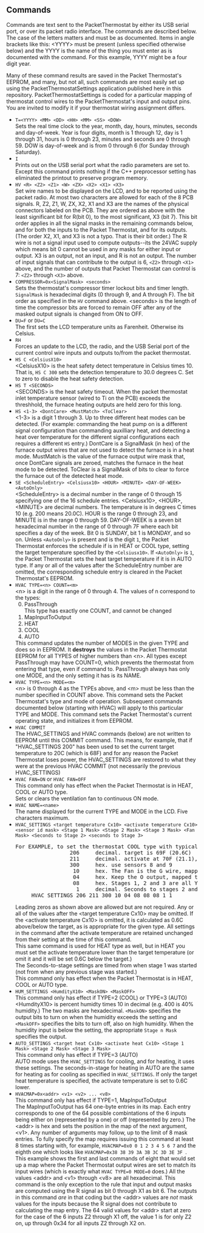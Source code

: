 <h2>Commands</h2>

<p>Commands are text sent to the PacketThermostat
by either its USB serial port, or over its packet
radio interface. The commands are described below. The case of the
letters matters and must be as documented. Items in angle brackets like this: &lt;YYYY&gt;
must be present (unless specified otherwise below) and the YYYY is the name of the thing you must enter as is documented
with the command. For this example, YYYY might be a four digit year.</p> 

<p>Many of these command results are saved in the Packet Thermostat's
EEPROM, and many, but not all, such commands are most easily set up 
using the PacketThermostatSettings application published here in this 
repository. PacketThermostatSettings is coded for a particular mapping
of thermostat control wires to the PacketThermostat's input and output pins. 
 You are invited to modify it if your thermostat wiring assignment
 differs.
</p>

<ul>
<li><code>T=&lt;YYYY&gt; &lt;MM&gt; &lt;DD&gt; &lt;HH&gt; &lt;MM&gt; &lt;SS&gt; &lt;DOW&gt;</code><br/>
Sets the real time clock to the year, month, day, hours,
minutes, seconds and day-of-week. Year is four digits, month is 1 through 12,
day is 1 through 31, hours is 0 through 23, minutes and seconds are
0 through 59. DOW is day-of-week and is from 0 through 6 (for
Sunday through Saturday).</li>
<li><code>I</code><br/>
Prints out on the USB serial port what the radio parameters
are set to. Except this command prints nothing if 
the C++ preprocessor setting has eliminated the printout
to preserve program memory.</li>
<li><code>HV &lt;R&gt; &lt;Z2&gt; &lt;Z1&gt; &lt;W&gt; &lt;ZX&gt; &lt;X2&gt; &lt;X1&gt; &lt;X3&gt;</code><br/>
Set wire names to be displayed on the LCD, and
to be reported using the packet radio. At most two characters
are allowed for each of the 8 PCB signals. R, Z2, Z1, W, ZX, X2, X1 and X3
are the names of the physical connectors labeled on the PCB.  They are ordered 
 as above
with the least significant bit for R(bit 0), to the most significant, X3 (bit 
7). This bit order applies in all the signal masks in the remaining
commands below, and for both the inputs to the Packet Thermostat, 
and for its outputs. (The order X2, X1, and X3 is not a typo. That
 is their bit order.) The R wire is not a
signal input used to compute outputs--its the 24VAC supply which means
bit 0 cannot be used in any masks for either input or output. X3 is an
 output, not an input, and R is not an output. The number of input
 signals that can contribute to the output is 6, <code>&lt;Z2&gt;</code>
 through <code>&lt;X1&gt;</code> above, and the number of outputs
 that Packet Thermostat can control is 7: <code>&lt;Z2&gt;</code>
 through <code>&lt;X3&gt;</code> above.
</li>
<li><code>COMPRESSOR=0x&lt;SignalMask&gt; &lt;seconds&gt;</code><br/>
Sets the thermostat's compressor timer lockout bits and timer length.
<code>SignalMask</code> is hexadecimal digits (0 through 9, and A through F). The bit
order as specified in the <code>HV</code> command above. &lt;seconds&gt; is
the length of time the compressor bits are forced to remain
OFF after any of the masked output signals is changed from ON to OFF.</li>
<li><code>DU=F</code> or <code>DU=C</code><br/>
The first sets the LCD temperature units as Farenheit. Otherwise
its Celsius.</li>
<li><code>RH</code><br/>
Forces an update to the LCD, the radio, and
the USB Serial port of the current control wire
inputs and outputs to/from the packet thermostat.</li>
<li><code>HS C &lt;CelsiusX10&gt;</code><br/>
&lt;CelsiusX10&gt; is the heat safety detect
temperature in Celsius times 10. That is, 
<code>HS C 300</code> sets the detection temperature
to 30.0 degrees C. Set to zero to disable
the heat safety detection.</li>
<li><code>HS T &lt;SECONDS&gt;</code><br/>
&lt;SECONDS&gt; is the heat safety timeout. When
the packet thermostat inlet  temperature sensor (wired to Ti on the PCB) exceeds
the threshhold, the furnace heating outputs are held zero
for this long.</li>
<li><code>HS &lt;1-3&gt; &lt;DontCare&gt; &lt;MustMatch&gt; &lt;ToClear&gt;</code><br/>
&lt;1-3&gt; is a digit 1 through 3. Up to three different heat modes can be
detected. (For example: commanding the heat pump on is a different signal configuration
than commanding auxilliary heat, and detecting a heat over temperature for
 the different signal configurations each requires a different <code>HS</code> entry.)
DontCare is a SignalMask (in hex) of the furnace output wires that are not used to detect
the furnace is in a heat mode. MustMatch is the value of the furnace output wire
mask that, once DontCare signals are zeroed, matches the furnace in the heat mode
to be detected.
ToClear is a SignalMask of bits to clear to force the furnace out of the
detected heat mode. </li>
<li><code>SE &lt;ScheduleEntry&gt; &lt;Celsiusx10&gt; &lt;HOUR&gt; &lt;MINUTE&gt; &lt;DAY-OF-WEEK&gt; &lt;AutoOnly&gt;</code><br/>
&lt;ScheduleEntry&gt; is a decimal number in the range of 0 through 15 specifying one of the 16
schedule entries. &lt;Celsiusx10&gt;, &lt;HOUR&gt;, &lt;MINUTE&gt; are decimal numbers.
The temperature is in degrees C times 10 (e.g. 200 means 20.0C). HOUR is the range 0 through 23,
and MINUTE is in the range 0 through 59. DAY-OF-WEEK is a seven bit hexadecimal number in the range of 0 through
7F where each bit specifies a day of the week. Bit 0 is SUNDAY, bit 1 is MONDAY, and so on.
 Unless <code>&lt;AutoOnly&gt;</code> is present and
is the digit <code>1</code>, the Packet Thermostat enforces the schedule
 if is in HEAT or COOL type, setting the target temperature specified by the <code>&lt;Celsiusx10&gt;</code>. 
 If <code>&lt;AutoOnly&gt;</code> is 
 <code>1</code>, the Packet Thermostat sets the heat target temperature if it is in AUTO type.
 If any or all of the values after the ScheduleEntry number are omitted, the corresponding schedule
entry is cleared in the Packet Thermostat's EEPROM.
 </li>
<li><code>HVAC TYPE=&lt;n&gt; COUNT=&lt;m&gt;</code><br/>
&lt;n&gt; is a digit in the range of 0 through 4. The values of n correspond to the types:
<ol type='1' start='0' >
<li>PassThrough<br/> This type has exactly one COUNT, and cannot be changed</li>
<li>MapInputToOutput</li>
<li>HEAT</li>
<li>COOL</li>
<li>AUTO</li>
</ol>
 This command updates the number of MODES in the given TYPE and does so in EEPROM. It <b>destroys</b> the values in
 the Packet Thermostat EEPROM for all TYPES of higher numbers than &lt;n&gt;. All types except PassThrough
may have COUNT=0, which prevents the thermostat from entering that type, even if command to. PassThrough
always has only one MODE, and the only setting it has is its NAME.
</li>
 <li><code>HVAC TYPE=&lt;n&gt; MODE=&lt;m&gt;</code><br/>
 &lt;n&gt; is 0 through 4 as the TYPEs above, and &lt;m&gt; must be less than the number
 specified in COUNT above. This command sets the Packet Thermostat's type and mode of operation. Subsequent
 commands documented below (starting with HVAC) will apply to this particular TYPE and MODE. This
command sets the Packet Thermostat's current operating state, and initializes it from EEPROM.</li>
 <li><code>HVAC COMMIT</code><br/>
 The HVAC_SETTINGS and HVAC commands (below) are not written to EEPROM until this COMMIT command. This means, for example, that
 if "HVAC_SETTINGS 200" has been used to set the current target temperature to 20C (which is 68F) and for
 any reason the Packet Thermostat loses power, the HVAC_SETTINGS are restored to what they were at 
 the previous HVAC COMMIT (not necessarily the previous HVAC_SETTINGS)</li>
<li><code>HVAC FAN=ON</code> or <code>HVAC FAN=OFF</code><br/>
 This command only has effect when the Packet Thermostat is in HEAT, COOL or AUTO type.<br/>
Sets or clears the ventilation fan to continuous ON mode.</li>
<li><code>HVAC NAME=&lt;name&gt;</code>
<br/>The name displayed for the current TYPE and MODE in the LCD. Five characters maximum.</li>
<li><code>HVAC_SETTINGS &lt;target temperature Cx10&gt; &lt;activate temperature Cx10&gt; &lt;sensor id mask&gt; &lt;Stage 1 Mask&gt; &lt;Stage 2 Mask&gt; &lt;Stage 3 Mask&gt; &lt;Fan Mask&gt; &lt;Seconds to Stage 2&gt; &lt;seconds to Stage 3&gt;</code><pre>
For EXAMPLE, to set the thermostat COOL type with typical mapping of PCB to thermostat wires:
                 206     decimal. target is 69F (20.6C)  
                 211     decimal. activate at 70F (21.1), 
                 300     hex. use sensors 8 and 9
                  10     hex. The Fan is the G wire, mapped to Z1
                  04     hex. Keep the O output, mapped to X1, always ON
                  08     hex. Stages 1, 2 and 3 are all Y output, mapped to X2
                   1     decimal. Seconds to stages 2 and 3 are unimportant, 1 second each
     HVAC_SETTINGS 206 211 300 10 04 08 08 08 1 1
</pre> Leading zeros as shown above are allowed but are not required.
 Any or all of the values after the &lt;target temperature Cx10&gt; may be omitted. If the 
&lt;activate temperature Cx10&gt; is omitted, it is calculated as 0.6C above/below the target,
as is appropriate for the given type. All settings in the command after the activate temperature are
retained unchanged from their setting at the time of this command. <br/>
This same command is used for HEAT type as well, but in HEAT you must set the activate temperature
lower than the target temperature (or omit it and it will be set 0.6C below the target.)<br/>
The Seconds-to-stage settings are timed from when stage 1 was started (not from
when any previous stage was started.)<br/>
 This command only has effect when the Packet Thermostat is in HEAT, COOL or AUTO type.</li>
<li><code>HUM_SETTINGS &lt;HumdityX10&gt; &lt;MaskON&gt; &lt;MaskOFF&gt;</code><br/>
This command only has effect if TYPE=2 (COOL) or TYPE=3 (AUTO)<br/>
&lt;HumdityX10&gt; is percent humidty times 10 in decimal (e.g. 400 is 40% humidity.)
The two masks are hexadecimal. <code>&lt;MaskON&gt;</code> specifies the output bits to
turn on when the humidity exceeds the setting and <code>&lt;MaskOFF&gt;</code> specifies
the bits to turn off, also on high humidity. When the humidity input
is below the setting, the appropriate <code>Stage n Mask</code> specifies
the output.</li>
<li><code>AUTO_SETTINGS &lt;target heat Cx10&gt; &lt;activate heat Cx10&gt; &lt;Stage 1 Mask&gt; &lt;Stage 2 Mask&gt; &lt;Stage 3 Mask&gt;</code><br/>
This command only has effect if TYPE=3 (AUTO)<br/>
AUTO mode uses the <code>HVAC_SETTINGS</code> for cooling, and for heating, it uses these settings. The seconds-in-stage for
heating in AUTO are the same for heating as for cooling as specified in  <code>HVAC_SETTINGS</code>. 
If only the target heat temperature is specified, the activate temperature is set to 0.6C lower.</li>
<li><code>HVACMAP=0x&lt;addr&gt; &lt;v1&gt; &lt;v2&gt; ... &lt;v8&gt;</code><br/>
This command only has effect if TYPE=1, MapInputToOutput<br/>
The MapInputToOutput has 64 one-byte entries in its map. Each entry corresponds
to one of the 64 possible combintations of the 6 inputs being either on (represented
by a one) or off (represented by zero.) The &lt;addr&gt; is hex and
sets the position in the map of the next argument,  &lt;v1&gt;. Any number of
arguments may follow, up to the limit of 8 mask entries. To fully specify the map 
requires issuing this command at least 8 times starting with, for example, <code>HVACMAP=0x0 0 1 2 3 4 5 6 7</code>
and the eighth one which looks like <code>HVACMAP=0x38 38 39 3A 3B 3C 3D 3E 3F </code>. This example
shows the first and last commands of eight that would set up a map where the Packet Thermostat output wires
are set to match its input wires (which is exactly what <code>HVAC TYPE=0 MODE=0</code> does.) All
the values &lt;addr&gt; and &lt;v1&gt; through &lt;v8&gt; are all hexadecimal.
This command is the only exception to the rule that input and output masks are
computed using the R signal as bit 0 through X1 as bit 6. The outputs in this
command <i>are</i> in that coding but the &lt;addr&gt; values are <i>not</i> mask values
for the inputs because the R signal does not contribute to calculating
the map entry. The 64 valid values for  &lt;addr&gt; start at zero for the
case of the 6 inputs Z2 through X1 off, the value 1 is for only Z2 on, up through
0x34 for all inputs Z2 through X2 on.
</li>
</ul> 
